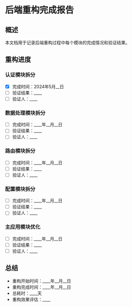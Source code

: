 # 后端重构完成报告

## 概述
本文档用于记录后端重构过程中每个模块的完成情况和验证结果。

## 重构进度

### 认证模块拆分
- [x] 完成时间：2024年5月__日
- [ ] 验证结果：____
- [ ] 验证人：____

### 数据处理模块拆分
- [ ] 完成时间：____年__月__日
- [ ] 验证结果：____
- [ ] 验证人：____

### 路由模块拆分
- [ ] 完成时间：____年__月__日
- [ ] 验证结果：____
- [ ] 验证人：____

### 配置模块拆分
- [ ] 完成时间：____年__月__日
- [ ] 验证结果：____
- [ ] 验证人：____

### 主应用模块优化
- [ ] 完成时间：____年__月__日
- [ ] 验证结果：____
- [ ] 验证人：____

## 总结
- 重构开始时间：____年__月__日
- 重构完成时间：____年__月__日
- 总耗时：____天
- 重构效果评估：____